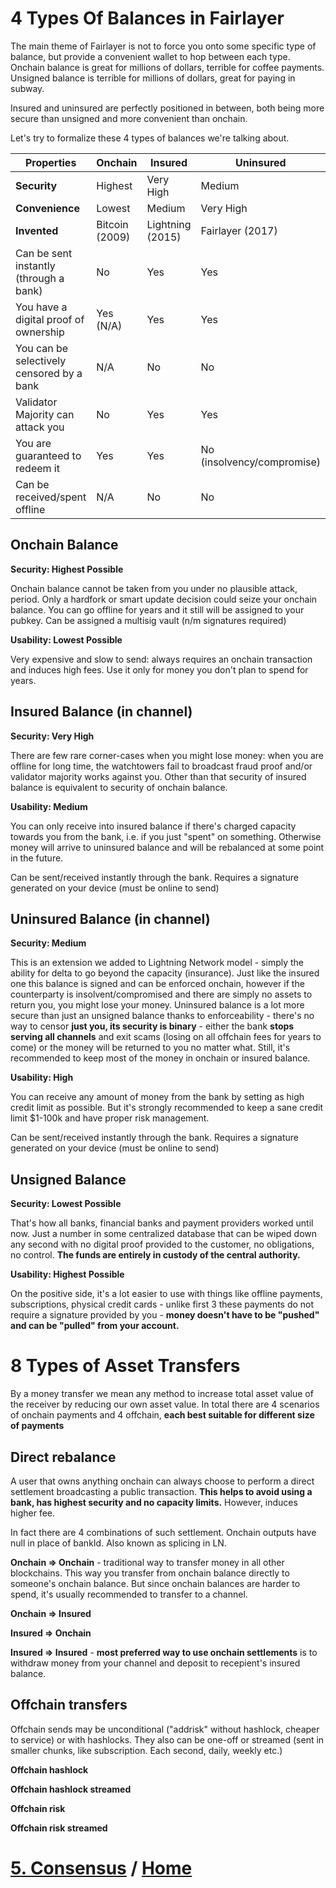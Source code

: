 # 4 Types Of Balances in Fairlayer

The main theme of Fairlayer is not to force you onto some specific type of balance, but provide a convenient wallet to hop between each type. Onchain balance is great for millions of dollars, terrible for coffee payments. Unsigned balance is terrible for millions of dollars, great for paying in subway.

Insured and uninsured are perfectly positioned in between, both being more secure than unsigned and more convenient than onchain.

Let's try to formalize these 4 types of balances we're talking about.

| Properties                                | Onchain        | Insured          | Uninsured                  | Unsigned           |
| ----------------------------------------- | -------------- | ---------------- | -------------------------- | ------------------ |
| **Security**                              | Highest        | Very High        | Medium                     | Lowest             |
| **Convenience**                           | Lowest         | Medium           | Very High                  | Highest            |
| **Invented**                              | Bitcoin (2009) | Lightning (2015) | Fairlayer (2017)           | Used for centuries |
| Can be sent instantly (through a bank)    | No             | Yes              | Yes                        | Yes                |
| You have a digital proof of ownership     | Yes (N/A)      | Yes              | Yes                        | No                 |
| You can be selectively censored by a bank | N/A            | No               | No                         | Yes                |
| Validator Majority can attack you         | No             | Yes              | Yes                        | Yes (N/A)          |
| You are guaranteed to redeem it           | Yes            | Yes              | No (insolvency/compromise) | No                 |
| Can be received/spent offline             | N/A            | No               | No                         | Yes                |

## Onchain Balance

**Security: Highest Possible**

Onchain balance cannot be taken from you under no plausible attack, period. Only a hardfork or smart update decision could seize your onchain balance. You can go offline for years and it still will be assigned to your pubkey. Can be assigned a multisig vault (n/m signatures required)

**Usability: Lowest Possible**

Very expensive and slow to send: always requires an onchain transaction and induces high fees. Use it only for money you don't plan to spend for years.

## Insured Balance (in channel)

**Security: Very High**

There are few rare corner-cases when you might lose money: when you are offline for long time, the watchtowers fail to broadcast fraud proof and/or validator majority works against you. Other than that security of insured balance is equivalent to security of onchain balance.

**Usability: Medium**

You can only receive into insured balance if there's charged capacity towards you from the bank, i.e. if you just "spent" on something. Otherwise money will arrive to uninsured balance and will be rebalanced at some point in the future.

Can be sent/received instantly through the bank. Requires a signature generated on your device (must be online to send)

## Uninsured Balance (in channel)

**Security: Medium**

This is an extension we added to Lightning Network model - simply the ability for delta to go beyond the capacity (insurance). Just like the insured one this balance is signed and can be enforced onchain, however if the counterparty is insolvent/compromised and there are simply no assets to return you, you might lose your money. Uninsured balance is a lot more secure than just an unsigned balance thanks to enforceability - there's no way to censor **just you, its security is binary** - either the bank **stops serving all channels** and exit scams (losing on all offchain fees for years to come) or the money will be returned to you no matter what. Still, it's recommended to keep most of the money in onchain or insured balance.

**Usability: High**

You can receive any amount of money from the bank by setting as high credit limit as possible. But it's strongly recommended to keep a sane credit limit $1-100k and have proper risk management.

Can be sent/received instantly through the bank. Requires a signature generated on your device (must be online to send)

## Unsigned Balance

**Security: Lowest Possible**

That's how all banks, financial banks and payment providers worked until now. Just a number in some centralized database that can be wiped down any second with no digital proof provided to the customer, no obligations, no control. **The funds are entirely in custody of the central authority.**

**Usability: Highest Possible**

On the positive side, it's a lot easier to use with things like offline payments, subscriptions, physical credit cards - unlike first 3 these payments do not require a signature provided by you - **money doesn't have to be "pushed" and can be "pulled" from your account.**

# 8 Types of Asset Transfers

By a money transfer we mean any method to increase total asset value of the receiver by reducing our own asset value. In total there are 4 scenarios of onchain payments and 4 offchain, **each best suitable for different size of payments**

## Direct rebalance

A user that owns anything onchain can always choose to perform a direct settlement broadcasting a public transaction. **This helps to avoid using a bank, has highest security and no capacity limits.** However, induces higher fee.

In fact there are 4 combinations of such settlement. Onchain outputs have null in place of bankId. Also known as splicing in LN.

**Onchain => Onchain** - traditional way to transfer money in all other blockchains. This way you transfer from onchain balance directly to someone's onchain balance. But since onchain balances are harder to spend, it's usually recommended to transfer to a channel.

**Onchain => Insured**

**Insured => Onchain**

**Insured => Insured** - **most preferred way to use onchain settlements** is to withdraw money from your channel and deposit to recepient's insured balance.

## Offchain transfers

Offchain sends may be unconditional ("addrisk" without hashlock, cheaper to service) or with hashlocks. They also can be one-off or streamed (sent in smaller chunks, like subscription. Each second, daily, weekly etc.)

**Offchain hashlock**

**Offchain hashlock streamed**

**Offchain risk**

**Offchain risk streamed**

# [5. Consensus](/05_consensus.md) / [Home](/README.md)

